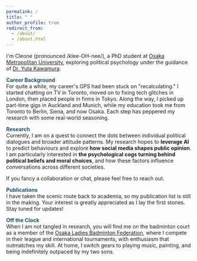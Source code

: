 ```yaml
---
permalink: /
title: " "
author_profile: true
redirect_from: 
  - /about/
  - /about.html
---
```


I'm Cleone (pronounced /klee-OH-nee/), a PhD student at [Osaka Metropolitan University](https://www.omu.ac.jp/), exploring political psychology under the guidance of [Dr. Yuta Kawamura](https://ytkm2.github.io/MyWebsite/english.html).

<span style="color: #1e4f66;">**Career Background**</span>  
For quite a while, my career's GPS had been stuck on "recalculating." I started chatting on TV in Toronto, moved on to fixing tech glitches in London, then placed people in firms in Tokyo. Along the way, I picked up part-time gigs in Auckland and Munich, while my education took me from Toronto to Berlin, Siena, and now Osaka. Each step has peppered my research with some real-world seasoning.

<span style="color: #1e4f66;">**Research**</span>  
Currently, I am on a quest to connect the dots between individual political dialogues and broader attitude patterns. My research hopes to **leverage AI** to predict behaviours and explore **how social media shapes public opinion**. I am particularly interested in **the psychological cogs turning behind political beliefs and moral choices**, and how these factors influence conversations across different societies.

If you fancy a collaboration or chat, please feel free to reach out.

<span style="color: #1e4f66;">**Publications**</span>  
I have taken the scenic route back to academia, so my publication list is still in the making. Your interest is greatly appreciated as I lay the first stones. Stay tuned for updates!

<span style="color: #1e4f66;">**Off the Clock**</span>  
When I am not tangled in research, you will find me on the badminton court as a member of the [Osaka Ladies Badminton Federation](https://www.jlbad.gr.jp/index.php/), where I compete in their league and international tournaments, with enthusiasm that outmatches my skill. At home, I switch gears to playing music, painting, and being indefinitely outpaced by my two sons.
